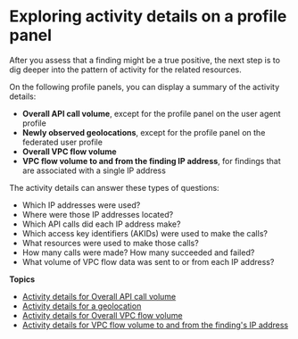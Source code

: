 # Exploring activity details on a profile panel<a name="profile-panel-drilldown"></a>

After you assess that a finding might be a true positive, the next step is to dig deeper into the pattern of activity for the related resources\.

On the following profile panels, you can display a summary of the activity details:
+ **Overall API call volume**, except for the profile panel on the user agent profile
+ **Newly observed geolocations**, except for the profile panel on the federated user profile
+ **Overall VPC flow volume**
+ **VPC flow volume to and from the finding IP address**, for findings that are associated with a single IP address

The activity details can answer these types of questions:
+ Which IP addresses were used?
+ Where were those IP addresses located?
+ Which API calls did each IP address make?
+ Which access key identifiers \(AKIDs\) were used to make the calls?
+ What resources were used to make those calls?
+ How many calls were made? How many succeeded and failed?
+ What volume of VPC flow data was sent to or from each IP address?

**Topics**
+ [Activity details for Overall API call volume](profile-panel-drilldown-overall-api-volume.md)
+ [Activity details for a geolocation](profile-panel-drilldown-new-geolocations.md)
+ [Activity details for Overall VPC flow volume](profile-panel-drilldown-overall-vpc-volume.md)
+ [Activity details for VPC flow volume to and from the finding's IP address](profile-panel-drilldown-vpc-to-from-finding-ip.md)
